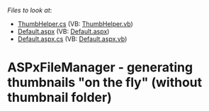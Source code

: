 <!-- default file list -->
*Files to look at*:

* [ThumbHelper.cs](./CS/WebSite/App_Code/ThumbHelper.cs) (VB: [ThumbHelper.vb](./VB/WebSite/App_Code/ThumbHelper.vb))
* [Default.aspx](./CS/WebSite/Default.aspx) (VB: [Default.aspx](./VB/WebSite/Default.aspx))
* [Default.aspx.cs](./CS/WebSite/Default.aspx.cs) (VB: [Default.aspx.vb](./VB/WebSite/Default.aspx.vb))
<!-- default file list end -->
# ASPxFileManager - generating thumbnails "on the fly" (without thumbnail folder)

<br/>


